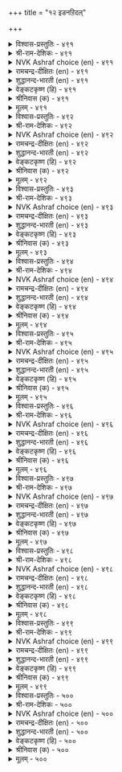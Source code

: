 +++
title = "१२ इडनऱिदल्"

+++


<details><summary>विश्वास-प्रस्तुतिः - ४९१</summary>

तॊडङ्गऱ्क ऎव्विनैयुम् ऎळ्ळऱ्क मुट्रुम्  
इडङ्गण्ड पिन्अल् लदु।       ४९१
</details>

<details><summary>श्री-राम-देशिकः - ४९१</summary>

समरे निजसैन्यानां स्थपनार्हस्थलीं स्थिराम् ।  
अनिश्चित्य न कुर्वीत युद्ध शत्रुं न द्वषयेत् ॥ ४९१॥
</details>

<details><summary>NVK Ashraf choice (en) - ४९१</summary>

०४९१
Don't despise your foe, nor start any action
Till you find a place to besiege him. *
(P.S. Sundaram)
</details>

<details><summary>रामचन्द्र-दीक्षितः (en) - ४९१</summary>

491\. toṭaṅkaṟka ev viṉaiyum; eḷḷaṟka-muṟṟum  
iṭam kaṇṭapiṉ allatu!.

491\. Scorn not the foe; embark not on any action till you secure a coign of vantage to overwhelm him.  
</details>

<details><summary>शुद्धानन्द-भारती (en) - ४९१</summary>

1\. தொடங்கற்க எவ்வினையும் எள்ளற்க முற்றும்  
இடங்கண்ட பின்அல் லது  
No action take, no foe despise  
Until you have surveyed the place.        491  
</details>

<details><summary>वेङ्कटकृष्ण (हि) - ४९१</summary>

491
कोई काम न कर शुरू, तथा न कर उपहास ।  
जब तक रिपु को घेरने, स्थल की है नहिं आस ॥
</details>

<details><summary>श्रीनिवास (क) - ४९१</summary>

491. (शत्रुवन्नु) मुत्तुवुदक्कॆ तक्क स्थळवन्नु कण्डुकॊळ्ळदॆ (अरसनादवनु) अवनिगॆ ऎदुरागि याव कार्यदल्लू तॊडगबारदु; हगॆयन्नु निन्दिसलू बारदु.

</details>

<details><summary>मूलम् - ४९१</summary>

तॊडङ्गऱ्क ऎव्विनैयुम् ऎळ्ळऱ्क मुट्रुम्  
इडङ्गण्ड पिन्अल् लदु।       ४९१
</details>

<details><summary>विश्वास-प्रस्तुतिः - ४९२</summary>

मुरण्सेर्न्द मॊय्म्बि नवर्क्कुम् अरण्सेर्न्दाम्  
आक्कम् पलवुन् दरुम्।       ४९२
</details>

<details><summary>श्री-राम-देशिकः - ४९२</summary>

सुरक्षितस्थलस्थेन विशिष्टबलशालिना ।  
यो जयः प्राप्यते राज्ञा स तु सर्वार्थसाधकः ॥ ४९२॥
</details>

<details><summary>NVK Ashraf choice (en) - ४९२</summary>

०४९२
A fortress gives numerous advantages
Even to men of strength and valour. *
(P.S. Sundaram)
</details>

<details><summary>रामचन्द्र-दीक्षितः (en) - ४९२</summary>

492\. muraṇ cērnta moympiṉavarkkum araṇ cērntu ām  
ākkam palavum tarum.

492\. Even to men of great valour and power, manifold are the advantages yielded by a fortress.  
</details>

<details><summary>शुद्धानन्द-भारती (en) - ४९२</summary>

2\. முரண்சேர்ந்த மொய்ம்பி னவர்க்கும் அரண்சேர்ந்தாம்  
ஆக்கம் பலவுந் தரும்  
Many are gains of fortresses  
Ev'n to kings of power and prowess.        492  
</details>

<details><summary>वेङ्कटकृष्ण (हि) - ४९२</summary>

492
शत्रु-भाव से पुष्ट औ’, जो हों अति बलवान ।  
उनको भी गढ़-रक्ष तो, बहु फल करे प्रदान ॥
</details>

<details><summary>श्रीनिवास (क) - ४९२</summary>

492. युद्दकुशलिगळाद शक्तिवन्तरिगू, भद्रवाद कोटॆय रक्षणॆयिद्दरॆ, अदरिन्दुण्टागुव लाभगळु हलवु.

</details>

<details><summary>मूलम् - ४९२</summary>

मुरण्सेर्न्द मॊय्म्बि नवर्क्कुम् अरण्सेर्न्दाम्  
आक्कम् पलवुन् दरुम्।       ४९२
</details>

<details><summary>विश्वास-प्रस्तुतिः - ४९३</summary>

आट्रारुम् आट्रि अडुब इडनऱिन्दु  
पोट्रार्गण् पोट्रिच् चॆयिन्।       ४९३
</details>

<details><summary>श्री-राम-देशिकः - ४९३</summary>

लब्ध्वा सुरक्षितं देशमात्मानं चापि पालयन् ।  
रणभूमिं विशन् राजा दुर्बलोऽपि बली भवेत् ॥ ४९३॥
</details>

<details><summary>NVK Ashraf choice (en) - ४९३</summary>

०४९३
Even the weak can fight enemies with determination
If they choose the right place.
(N.V.K. Ashraf)
</details>

<details><summary>रामचन्द्र-दीक्षितः (en) - ४९३</summary>

493\. āṟṟārum āṟṟi aṭupa-iṭaṉ aṟintu  
pōṟṟārkaṇ pōṟṟic ceyiṉ.

493\. Even the weak are able to win if they choose the right place to assail the foe.  
</details>

<details><summary>शुद्धानन्द-भारती (en) - ४९३</summary>

3\. ஆற்றாரும் ஆற்றி அடுப இடனறிந்து  
போற்றார்கண் போற்றிச் செயின்.  
Weaklings too withstand foe's offence  
In proper fields of strong defence.        493  
</details>

<details><summary>वेङ्कटकृष्ण (हि) - ४९३</summary>

493
निर्बल भी बन कर सबल, पावें जय-सम्मान ।  
यदि रिपु पर धावा करें, ख़ोज सुरक्षित स्थान ॥
</details>

<details><summary>श्रीनिवास (क) - ४९३</summary>

493. तक्क स्थळवन्नु नोडि, तम्मन्नु कादुकॊण्डु हगॆगळन्नु ऎदुरिसि होराडिदरॆ, शक्ति इल्लदवरू शक्तिवन्तरागि गॆल्लुवरु.

</details>

<details><summary>मूलम् - ४९३</summary>

आट्रारुम् आट्रि अडुब इडनऱिन्दु  
पोट्रार्गण् पोट्रिच् चॆयिन्।       ४९३
</details>

<details><summary>विश्वास-प्रस्तुतिः - ४९४</summary>

ऎण्णियार् ऎण्णम् इऴप्पर् इडनऱिन्दु  
तुन्नियार् तुन्निच् चॆयिन्।       ४९४
</details>

<details><summary>श्री-राम-देशिकः - ४९४</summary>

ज्ञात्वा युक्तस्थलीं तत्न स्थित्वा समरकर्मणि ।  
यो विशेद् भूपतिस्तस्य नष्टाशाः स्युर्विरोधिनः ॥ ४९४॥
</details>

<details><summary>NVK Ashraf choice (en) - ४९४</summary>

०४९४
When fighters fight from strategic locations,
Enemies lose their strategic plans.
(N.V.K. Ashraf)
</details>

<details><summary>रामचन्द्र-दीक्षितः (en) - ४९४</summary>

494\. eṇṇiyār eṇṇam iḻappar-iṭaṉ aṟintu  
tuṉṉiyār tuṉṉic ceyiṉ.

494\. If a king stations himself at a right place the conquering foe loses all hope.  
</details>

<details><summary>शुद्धानन्द-भारती (en) - ४९४</summary>

4\. எண்ணியார் எண்ணம் இழப்பர் இடனறிந்து  
துன்னியார் துன்னிச் செயின்  
If fighters fight in vantage field  
The plans of foes shall be baffled.        494  
</details>

<details><summary>वेङ्कटकृष्ण (हि) - ४९४</summary>

494
रिपु निज विजय विचार से, धो बैठेंगे हाथ ।  
स्थान समझ यदि कार्य में, जुड़ते दृढ नरनाथ ॥
</details>

<details><summary>श्रीनिवास (क) - ४९४</summary>

494. तक्क स्थळवन्नु अरितु (हगॆगळन्नु) समीपिसि होराडुववरादरॆ, अवरन्नु गॆल्ललु बगॆदु बन्द हगॆगळू तम्म आलोचनॆयन्नु कैबिडुवरु.

</details>

<details><summary>मूलम् - ४९४</summary>

ऎण्णियार् ऎण्णम् इऴप्पर् इडनऱिन्दु  
तुन्नियार् तुन्निच् चॆयिन्।       ४९४
</details>

<details><summary>विश्वास-प्रस्तुतिः - ४९५</summary>

नॆडुम्बुनलुळ् वॆल्लुम् मुदलै अडुम्बुनलिन्  
नीङ्गिन् अदनैप् पिऱ।       ४९५
</details>

<details><summary>श्री-राम-देशिकः - ४९५</summary>

अगाधसलिलावासो नक्नः सर्वान् जयेद् ध्रुवम् ।  
स एव तीरमापन्नो हन्यते दुर्बलैरपि ॥ ४९५॥
</details>

<details><summary>NVK Ashraf choice (en) - ४९५</summary>

०४९५
A crocodile prevails in deep waters;
But when out of water, others prevail over it.
(N.V.K. Ashraf), (P.S. Sundaram)
</details>

<details><summary>रामचन्द्र-दीक्षितः (en) - ४९५</summary>

495\. neṭum puṉaluḷ vellum mutalai; aṭum, puṉaliṉ  
nīṅkiṉ, ataṉaip piṟa.

495\. The crocodile in waters deep overpowers all; once it leaves the waters, he falls an easy prey to its foes.  
</details>

<details><summary>शुद्धानन्द-भारती (en) - ४९५</summary>

5\. நெடும்புனலுள் வெல்லும் முதலை அடும்புனலின்  
நீங்கின் அதனைப் பிற.  
In water crocodile prevails  
In land before others it fails.        495  
</details>

<details><summary>वेङ्कटकृष्ण (हि) - ४९५</summary>

495
गहरे जल में मगर की, अन्यों पर हो जीत ।  
जल से बाहर अन्य सब, पावें जय विपरीत ॥
</details>

<details><summary>श्रीनिवास (क) - ४९५</summary>

495. आळवाद हॊनलिनल्लि (नीरल्लि) इतर प्राणिगळन्नु गॆल्लुव मॊसळि आ हॊनलिनिन्द तप्पि हॊरबन्दरॆ, अदन्नु इतर प्राणिगळु गॆद्दुबिडुत्तवॆ.

</details>

<details><summary>मूलम् - ४९५</summary>

नॆडुम्बुनलुळ् वॆल्लुम् मुदलै अडुम्बुनलिन्  
नीङ्गिन् अदनैप् पिऱ।       ४९५
</details>

<details><summary>विश्वास-प्रस्तुतिः - ४९६</summary>

कडलोडा काल्वल् नॆडुन्देर् कडलोडुम्  
नावायुम् ओडा निलत्तु।       ४९६
</details>

<details><summary>श्री-राम-देशिकः - ४९६</summary>

महान्तो दृढचक्राश्च न यान्त्यम्बुनिधौ रथाः ।  
महीतले न प्रयान्ति नौका जलधिगामिनः ॥ ४९६॥
</details>

<details><summary>NVK Ashraf choice (en) - ४९६</summary>

०४९६
A mighty chariot cannot run in the sea,
Nor a boat navigate land.
(P.S. Sundaram)
</details>

<details><summary>रामचन्द्र-दीक्षितः (en) - ४९६</summary>

496\. kaṭal ōṭā, kāl val neṭun tēr; kaṭal ōṭum  
nāvāyum ōṭā, nilattu.

496\. The strong wheeled lofty chariot cannot cross the seas, nor can ocean sailing ships move on land.  
</details>

<details><summary>शुद्धानन्द-भारती (en) - ४९६</summary>

6\. கடலோடா கால்வல் நெடுந்தேர் கடலோடும்  
நாவாயும் ஓடா நிலத்து  
Sea-going ship goes not on shore  
Nor on sea the strong-wheeled car.        496  
</details>

<details><summary>वेङ्कटकृष्ण (हि) - ४९६</summary>

496
भारी रथ दृढ चक्रयुत, चले न सागर पार ।  
सागरगामी नाव भी, चले न भू पर तार ॥
</details>

<details><summary>श्रीनिवास (क) - ४९६</summary>

496. बलवाद चक्रगळुळ्ळ दॊड्ड तेरु कडलिनल्लि ओडलु साध्यविल्ल; कडलिनल्लि ओडुव नावॆगळू नॆलदल्लि ओडलु साध्यविल्ल.

</details>

<details><summary>मूलम् - ४९६</summary>

कडलोडा काल्वल् नॆडुन्देर् कडलोडुम्  
नावायुम् ओडा निलत्तु।       ४९६
</details>

<details><summary>विश्वास-प्रस्तुतिः - ४९७</summary>

अञ्जामै अल्लाल् तुणैवेण्डा ऎञ्जामै  
ऎण्णि इडत्ताल् सॆयिन्।       ४९७
</details>

<details><summary>श्री-राम-देशिकः - ४९७</summary>

विमृश्य विविधोपायान् स्थले युक्ततमे वरे ।  
कार्यमाचरतो राज्ञः चित्तधैर्यमलं जये ॥ ४९७॥
</details>

<details><summary>NVK Ashraf choice (en) - ४९७</summary>

०४९७
No other aid than courage is needed
If one ponders from which place to pounce.
(N.V.K. Ashraf), (Satguru Subramuniyaswami)
</details>

<details><summary>रामचन्द्र-दीक्षितः (en) - ४९७</summary>

497\. añcāmai allāl, tuṇai vēṇṭā-eñcāmai  
eṇṇi iṭattāṉ ceyiṉ.

497\. If one selects a suitable place by one’s discretion, no other help is needed.  
</details>

<details><summary>शुद्धानन्द-भारती (en) - ४९७</summary>

7\. அஞ்சாமை அல்லால் துணைவேண்டா எஞ்சாமை  
எண்ணி இடத்தால் செயின்  
No aid but daring dash they need  
When field is chosen right for deed.        497  
</details>

<details><summary>वेङ्कटकृष्ण (हि) - ४९७</summary>

497
निर्भय के अतिरिक्त तो, चाहिये न सहकार ।  
उचित जगह पर यदि करें, खूब सोच कर कार ॥
</details>

<details><summary>श्रीनिवास (क) - ४९७</summary>

497. दोषविल्लदॆ, आलोचिसि, तक्क स्थळदल्लि माडबेकाद कॆलसवन्नु कैकॊण्डरॆ. धैर्यवॊन्दल्लदॆ बेरॆ साधनद अगत्यविल्ल.

</details>

<details><summary>मूलम् - ४९७</summary>

अञ्जामै अल्लाल् तुणैवेण्डा ऎञ्जामै  
ऎण्णि इडत्ताल् सॆयिन्।       ४९७
</details>

<details><summary>विश्वास-प्रस्तुतिः - ४९८</summary>

सिऱुबडैयान् सॆल्लिडम् सेरिन् उऱुबडैयान्  
ऊक्कम् अऴिन्दु विडुम्।       ४९८
</details>

<details><summary>श्री-राम-देशिकः - ४९८</summary>

अल्पसैन्यवतो राज्ञो गुप्तस्थलमुपेयुषः ।  
समक्षं बहुसैन्यानामीशोऽपि लयमाप्नुयात् ॥ ४९८॥
</details>

<details><summary>NVK Ashraf choice (en) - ४९८</summary>

०४९८
A large army will lose its morale
If driven to a place meant for a small one.
(N.V.K. Ashraf)
</details>

<details><summary>रामचन्द्र-दीक्षितः (en) - ४९८</summary>

498\. ciṟu paṭaiyāṉ cel iṭam cēriṉ, uṟu paṭaiyāṉ  
ūkkam aḻintu viṭum.

498\. Ruined will be the strength of one who takes a large army to a place where the enemy of small forces is entrenched.  
</details>

<details><summary>शुद्धानन्द-भारती (en) - ४९८</summary>

8\. சிறுபடையான் செல்லிடம் சேரின் உறுபடையான்  
ஊக்கம் அழிந்து விடும்  
Though force is small, if place is right  
One quells a foe of well-armed might.        498  
</details>

<details><summary>वेङ्कटकृष्ण (हि) - ४९८</summary>

498
यदि पाता लघु-सैन्य-युत, आश्रय स्थल अनुकूल ।  
उसपर चढ़ बहु-सैन्य युत, होगा नष्ट समूल ॥
</details>

<details><summary>श्रीनिवास (क) - ४९८</summary>

498. किरिदाद पडॆ निल्लबेकाद ऎडॆयल्लि हिरिदाद पडॆ आक्रमिसिदरॆ, आ पडॆय बल नाशवागुत्तदॆ.

</details>

<details><summary>मूलम् - ४९८</summary>

सिऱुबडैयान् सॆल्लिडम् सेरिन् उऱुबडैयान्  
ऊक्कम् अऴिन्दु विडुम्।       ४९८
</details>

<details><summary>विश्वास-प्रस्तुतिः - ४९९</summary>

सिऱैनलनुम् सीरुम् इलरॆनिनुम् मान्दर्  
उऱैनिलत्तोडु ऒट्टल् अरिदु।       ४९९
</details>

<details><summary>श्री-राम-देशिकः - ४९९</summary>

दुर्गस्थलविहीनोऽपि प्रभावरहितोऽपि च ।  
जेतुं न शक्यो भूपालः स्वस्थले निवसेद्यदि ॥ ४९९॥
</details>

<details><summary>NVK Ashraf choice (en) - ४९९</summary>

०४९९
Men on their own ground are hard to tackle
Even when they lack fortress and strength.
(P.S. Sundaram)
</details>

<details><summary>रामचन्द्र-दीक्षितः (en) - ४९९</summary>

499\. ciṟai nalaṉum cīrum ilar eṉiṉum, māntar  
uṟai nilattoṭu oṭṭal aritu.

499\. A people may not have either strength or strongholds; still it is difficult to fight with them on their own soil.  
</details>

<details><summary>शुद्धानन्द-भारती (en) - ४९९</summary>

9\. சிறைநலனும் சீரும் இலரெனினும் மாந்தர்  
உறைநிலத்தோடு ஒட்டல் அரிது  
To face a foe at home is vain  
Though fort and status are not fine.        499  
</details>

<details><summary>वेङ्कटकृष्ण (हि) - ४९९</summary>

499
सदृढ़ दुर्ग साधन बड़ा, है नहिं रिपु के पास ।  
फिर भी उसके क्षेत्र में, भिड़ना व्यर्थ प्रयास ॥
</details>

<details><summary>श्रीनिवास (क) - ४९९</summary>

499. हगॆगळिगॆ कोटॆ मॊदलाद रक्षणॆ, सेनाबलगळु इल्लवादरू अवर स्वन्त नॆलदल्लि हॊक्कु अवरॊन्दिगॆ होराडुवुदु असाध्य.

</details>

<details><summary>मूलम् - ४९९</summary>

सिऱैनलनुम् सीरुम् इलरॆनिनुम् मान्दर्  
उऱैनिलत्तोडु ऒट्टल् अरिदु।       ४९९
</details>

<details><summary>विश्वास-प्रस्तुतिः - ५००</summary>

कालाऴ् कळरिल् नरियडुम् कण्णञ्जा  
वेलाळ् मुगत्त कळिऱु।       ५००
</details>

<details><summary>श्री-राम-देशिकः - ५००</summary>

शूलहस्तमहावीरहन्तृदन्तयुतोऽपि सन् ।  
पङ्कं विशन् मदगजः सृगालेनापि हन्यते ॥ ५००॥
</details>

<details><summary>NVK Ashraf choice (en) - ५००</summary>

०५००
A fearless tusker that defies spearman, if caught in a bog,
Will be overcome by jackals. *
(J. Narayanaswamy), (P.S. Sundaram)
</details>

<details><summary>रामचन्द्र-दीक्षितः (en) - ५००</summary>

500\. kāl āḻ kaḷaril nari aṭum, kaṇ añcā  
vēl āḷ mukatta kaḷiṟu.

500\. A mad elephant that kills the bold spearman is killed even by a jackal when it gets stuck up in the mire.  
</details>

<details><summary>शुद्धानन्द-भारती (en) - ५००</summary>

10\. காலாழ் களரில் நரியடும் கண்ணஞ்சா  
வேளாள் முகத்த களிறு.  
A fox can kill a war tusker  
Fearless with feet in deep quagmire.        500  
</details>

<details><summary>वेङ्कटकृष्ण (हि) - ५००</summary>

500
जिस निर्भय गजराज के, दन्तलग्न बरछैत ।  
गीदड़ भी मारे उसे, जब दलदल में कैंद ॥
</details>

<details><summary>श्रीनिवास (क) - ५००</summary>

500. वीरयोधनन्तिरुव धैर्यशालियाद आनॆ कूड कालु हुगियुव कॆसरु मण्णिनल्लि सिक्किबिद्दाग, नरिगळु अदन्नु कॊन्दुबिडुत्तदॆ.
</details>

<details><summary>मूलम् - ५००</summary>

कालाऴ् कळरिल् नरियडुम् कण्णञ्जा  
वेलाळ् मुगत्त कळिऱु।       ५००
</details>
